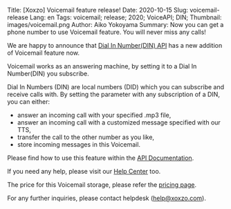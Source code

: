 Title: [Xoxzo] Voicemail feature release!
Date: 2020-10-15
Slug: voicemail-release
Lang: en
Tags: voicemail; release; 2020; VoiceAPI; DIN;
Thumbnail: images/voicemail.png
Author: Aiko Yokoyama
Summary: Now you can get a phone number to use Voicemail feature. You will never miss any calls!


We are happy to announce that [Dial In Number(DIN) API](https://www.xoxzo.com/en/about/voice-api/)
has a new addition of Voicemail feature now.

Voicemail works as an answering machine, by setting it to a Dial In Number(DIN) you subscribe.

Dial In Numbers (DIN) are local numbers (DID) which you can subscribe and receive calls with. 
By setting the parameter with any subscription of a DIN, you can either:
* answer an incoming call with your specified .mp3 file, 
* answer an incoming call with a customized message specified with our TTS, 
* transfer the call to the other number as you like,
* store incoming messages in this Voicemail.

Please find how to use this feature within the [API Documentation](https://docs.xoxzo.com/en/din.html#). <br>

If you need any help, please visit our [Help Center](https://help.xoxzo.com/en/xoxzo-cloud-telephony/articles/how-to-use-voicemail/) too. <br>

The price for this Voicemail storage, please refer the [pricing page](https://www.xoxzo.com/ja/about/pricing/voice/#din).

For any further inquiries, please contact helpdesk (help@xoxzo.com).
